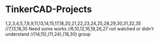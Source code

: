 # TinkerCAD-Projects
1,2,3,4,5,7,8,9,11,13,14,15,17,18,20,21,22,23,24,25,28,29,30,31,32,35
//7,13,18,35 Need some works
//6,10,12,16,19,26,27 not watched or didn't understand
//(14,15),(11,24),(18,30) group
